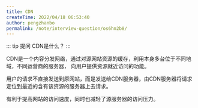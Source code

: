 ```yaml
---
title: CDN
createTime: 2022/04/18 06:53:40
author: pengzhanbo
permalink: /note/interview-question/os6hn2b8/
---
```


::: tip 提问
CDN是什么？
:::

CDN是一个内容分发网络，通过对源网站资源的缓存，利用本身多台位于不同地域，不同运营商的服务器，
向用户提供资源就近访问的功能。

用户的请求不直接发送到原网站，而是发送给CDN服务器，由CDN服务器将请求定位到最近的含有该资源的服务器上去请求。

有利于提高网站的访问速度，同时也减轻了源服务器的访问压力。

